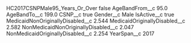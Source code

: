 <?xml version="1.0" encoding="UTF-8"?>
<CustomMetadata xmlns="http://soap.sforce.com/2006/04/metadata" xmlns:xsi="http://www.w3.org/2001/XMLSchema-instance" xmlns:xsd="http://www.w3.org/2001/XMLSchema">
    <label>HC2017CSNPMale95_Years_Or_Over</label>
    <protected>false</protected>
    <values>
        <field>AgeBandFrom__c</field>
        <value xsi:type="xsd:double">95.0</value>
    </values>
    <values>
        <field>AgeBandTo__c</field>
        <value xsi:type="xsd:double">199.0</value>
    </values>
    <values>
        <field>CSNP__c</field>
        <value xsi:type="xsd:boolean">true</value>
    </values>
    <values>
        <field>Gender__c</field>
        <value xsi:type="xsd:string">Male</value>
    </values>
    <values>
        <field>IsActive__c</field>
        <value xsi:type="xsd:boolean">true</value>
    </values>
    <values>
        <field>MedicaidNonOriginallyDisabled__c</field>
        <value xsi:type="xsd:double">2.544</value>
    </values>
    <values>
        <field>MedicaidOriginallyDisabled__c</field>
        <value xsi:type="xsd:double">2.582</value>
    </values>
    <values>
        <field>NonMedicaidNonOriginallyDisabled__c</field>
        <value xsi:type="xsd:double">2.047</value>
    </values>
    <values>
        <field>NonMedicaidOriginallyDisabled__c</field>
        <value xsi:type="xsd:double">2.254</value>
    </values>
    <values>
        <field>YearSpan__c</field>
        <value xsi:type="xsd:string">2017</value>
    </values>
</CustomMetadata>
